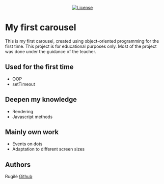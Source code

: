 <p align="center">
<a href="https://packagist.org/packages/laravel/framework"><img src="https://img.shields.io/packagist/l/laravel/framework" alt="License"></a>
</p>

# My first carousel

This is my first carousel, created using object-oriented programming for the first time. This project is for educational purposes only. Most of the project was done under the guidance of the teacher.

## Used for the first time

- OOP
- setTimeout

## Deepen my knowledge

- Rendering
- Javascript methods

## Mainly own work

- Events on dots
- Adaptation to different screen sizes

## Authors

Rugilė [Github](https://github.com/kauste)